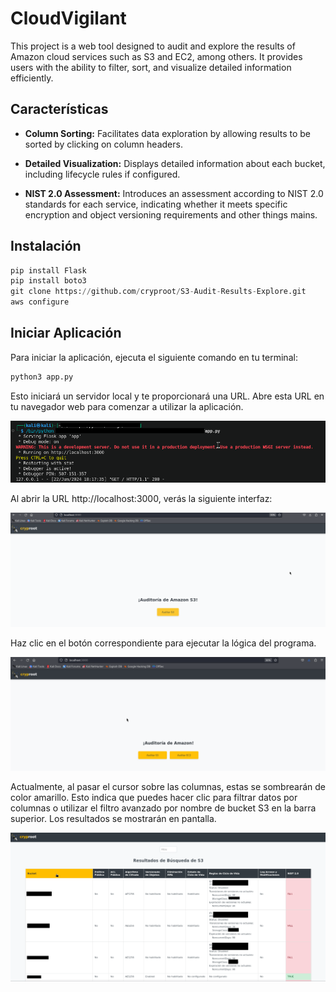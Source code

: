 # CloudVigilant

This project is a web tool designed to audit and explore the results of Amazon cloud services such as S3 and EC2, among others. It provides users with the ability to filter, sort, and visualize detailed information efficiently.

## Características

- **Column Sorting:** Facilitates data exploration by allowing results to be sorted by clicking on column headers.

- **Detailed Visualization:** Displays detailed information about each bucket, including lifecycle rules if configured.

- **NIST 2.0 Assessment:** Introduces an assessment according to NIST 2.0 standards for each service, indicating whether it meets specific encryption and object versioning requirements and other things mains.


## Instalación
```python
pip install Flask
pip install boto3
git clone https://github.com/cryproot/S3-Audit-Results-Explore.git
aws configure
```
## Iniciar Aplicación
Para iniciar la aplicación, ejecuta el siguiente comando en tu terminal:
```python
python3 app.py
```
Esto iniciará un servidor local y te proporcionará una URL. Abre esta URL en tu navegador web para comenzar a utilizar la aplicación.

![Localhost1](imagen3.png)

Al abrir la URL http://localhost:3000, verás la siguiente interfaz:

![Localhost2](imagen4.png)

Haz clic en el botón correspondiente para ejecutar la lógica del programa.

![Localhost2](resultados2.1.png)

Actualmente, al pasar el cursor sobre las columnas, estas se sombrearán de color amarillo. Esto indica que puedes hacer clic para filtrar datos por columnas o utilizar el filtro avanzado por nombre de bucket S3 en la barra superior. Los resultados se mostrarán en pantalla.

![Localhost23](resultados.png)

